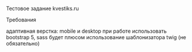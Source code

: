 Тестовое задание kvestiks.ru

Требования

адаптивная верстка: mobile и desktop
при работе использовать bootstrap 5, sass
будет плюсом использование шаблонизатора twig (не обязательно)
